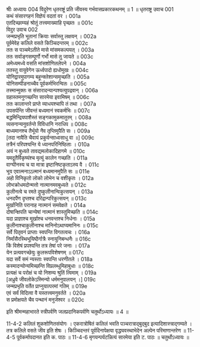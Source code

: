श्रीः
अध्यायः 004
विदुरेण धृतराष्ट्रं प्रति जीवस्य गर्भवासप्रकारकथनम् ॥ 1 ॥
धृतराष्ट्र उवाच 	001  
कथं संसारगहनं विज्ञेयं वदतां वर ।	001a  
एतदिच्छाम्यहं श्रोतुं तत्त्वमाख्याहि पृच्छतः ॥	001c  
विदुर उवाच 	002  
जन्मप्रभृति भूतानां क्रियाः सर्वास्तु लक्षयन् ।	002a  
पूर्वमेवेह कलिले वसते किञ्चिदन्तरम् ॥	002c  
ततः स पञ्चमेऽतीते मासे मांसमकल्पयत् ।	003a  
ततः सर्वाङ्गसम्पूर्णो गर्भो मासे तु जायते ॥	003c  
अमेध्यमध्ये वसति मांसशोणितलेपने ।	004a  
ततस्तु वायुवेगेन ऊर्ध्वपादो ह्यधोमुखः ॥	004c  
योनिद्वारमुपागम्य बहून्क्लेशान्समृच्छति ।	005a  
योनिसम्पीडनाच्चैव पूर्वकर्मभिरन्वितः ॥	005c  
तस्मान्मुक्तः स संसारादन्यान्पश्यत्युपद्रवान् ।	006a  
ग्रहास्तमनुगच्छन्ति सारमेया इवामिषम् ॥	006c  
ततः कालान्तरे प्राप्ते व्याधयश्चापि तं तथा ।	007a  
उपसर्पन्ति जीवन्तं बध्यमानं स्वकर्मभिः ॥	007c  
बद्धमिन्द्रियपाशैस्तं सङ्गकामुकमातुरम् ।	008a  
व्यसनान्यनुवर्तन्ते विविधानि नराधिप ॥	008c  
बाध्यमानश्च तैर्भूयो नैव तृप्तिमुपैति सः ।	009a  
[तदा नावैति चैवायं प्रकुर्वन्साध्वसाधु वा ॥]	009c  
तत्रैनं परिपश्यन्ति ये ध्यानपरिनिष्ठिताः ।	010a  
अयं न बुध्यते तावद्यमलोकादिहागमे ॥	010c  
यमदूतैर्विकृष्यंश्च मृत्युं कालेन गच्छति ।	011a  
वाग्घीनस्य च या मात्रा इष्टानिष्टकृताऽस्य वै ।	011c  
भूय एवात्मनाऽऽत्मानं बध्यमानमुपैति सः ॥	011e  
अहो विनिकृतो लोको लोभेन च वशीकृतः ।	012a  
लोभक्रोधमदोन्मत्तो नात्मानमवबुध्यते ॥	012c  
कुलीनत्वे च रमते दुष्कुलीनान्विकुत्सयन् ।	013a  
धनदर्पेण दृप्तश्च दरिद्रान्परिकुत्सयन् ॥	013c  
मूर्खानिति परानाह नात्मानं समवेक्षते ।	014a  
दोषान्क्षिपति चान्येषां नात्मानं शास्तुमिच्छति ॥	014c  
यदा प्राज्ञाश्च मूर्खाश्च धनवन्तश्च निर्धनाः ।	015a  
कुलीनाश्चाकुलीनाश्च मानिनोऽथाप्यमानिनः ॥	015c  
सर्वे पितृवनं प्राप्ताः स्वपन्ति विगतत्वचः ।	016a  
निर्मांसैरस्थिभूयिष्ठैर्गात्रैः स्नायुनिबन्धनैः ॥	016c  
किं विशेषं प्रपश्यन्ति तत्र तेषां परे जनाः ।	017a  
येन प्रत्यवगच्छेयुः कुलरूपविशेषणम् ॥	017c  
यदा सर्वे समं न्यस्ताः स्वपन्ति धरणीतले ।	018a  
कस्मादन्योन्यमिच्छन्ति विप्रलब्धुमिहाबुधाः ॥	018c  
प्रत्यक्षं च परोक्षं च यो निशम्य श्रुतिं त्विमाम् ।	019a  
[अध्रुवे जीवलोकेऽस्मिन्यो धर्ममनुपालयन् ।]	019c  
जन्मप्रभृति वर्तेत प्राप्नुयात्परमां गतिम् ॥	019e  
एवं सर्वं विदित्वा वै यस्तत्त्वमनुवर्तते ।	020a  
स प्रमोक्षयते चैव पन्थानं मनुजेश्वर ॥ 	020c  

इति श्रीमन्महाभारते स्त्रीपर्वणि जलप्रदानिकपर्वणि चतुर्थोऽध्यायः ॥ 4 ॥

11-4-2 कलिलं शुकशोणितसंयोगः । एकरात्रोषितं कलिलं भवति पञ्चरात्राद्बुद्बुद इत्यादिशास्त्राद्गम्यते । तत्र कलिले वसते जीव इति शेषः । किञ्चिदन्तरं पूर्वदिनापेक्षया वृद्ध्यवस्थाभेदेन अल्पेन परिमाणान्तरेण ॥ 11-4-5 पूर्वकर्मापदानत इति क. पाठः ॥ 11-4-6 मृगयन्पर्यटन्नित्यं सारमेया इति ट. पाठः ॥ चतुर्थोऽध्यायः ॥
